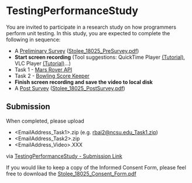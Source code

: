 # TestingPerformanceStudy

You are invited to participate in a research study on how programmers perform unit testing. In this study, you are expected to complete the following in sequence:
- A [Preliminary Survey](https://ncsu.qualtrics.com/jfe/form/SV_bJl1jH860JBQKxf) ([Stolee_18025_PreSurvey.pdf](https://github.com/ginaBai/TestingPerformanceStudy/blob/master/Stolee_18025_PreSurvey.pdf)) 
- **Start screen recording** (Tool suggestions: QuickTime Player [(Tutorial)](https://www.youtube.com/watch?v=qwkW9hk1Brk), VLC Player [(Tutorial)](https://www.youtube.com/watch?v=zPU0YS7t7xY)...)
- Task 1 - [Mars Rover API](https://github.com/ginaBai/MarsRoverAPI)
- Task 2 - [Bowling Score Keeper](https://github.com/ginaBai/BowlingScoreKeeper)
- **Finish screen recording and save the video to local disk**
- A [Post Survey](https://ncsu.qualtrics.com/jfe/form/SV_87isZmq36Tat1gp) ([Stolee_18025_PostSurvey.pdf](https://github.com/ginaBai/TestingPerformanceStudy/blob/master/Stolee_18025_PostSurvey.pdf)) 

## Submission
When completed, please upload 
- <EmailAddress_Task1>.zip (e.g. rbai2@ncsu.edu_Task1.zip)
- <EmailAddress_Task2>.zip
- <EmailAddress_Video>.XXX

via [TestingPerformanceStudy - Submission Link](https://docs.google.com/forms/d/e/1FAIpQLScIr5u1g2MN_IgxQapZOuhAszypoJLr8tw5o9qBJ_dtUAygpw/viewform)

If you would like to keep a copy of the Informed Consent Form, please feel free to download the [Stolee_18025_Consent_Form.pdf](https://github.com/ginaBai/TestingPerformanceStudy/blob/master/Stolee_18025_Consent_Form.pdf)
